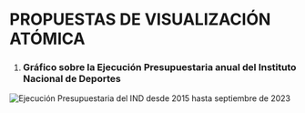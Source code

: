 # PROPUESTAS DE VISUALIZACIÓN ATÓMICA

1) ### Gráfico sobre la Ejecución Presupuestaria anual del Instituto Nacional de Deportes 

<image src="/image/Gráfico de Ejecución presupuestaria IND.png" alt="Ejecución Presupuestaria del IND desde 2015 hasta septiembre de 2023">

